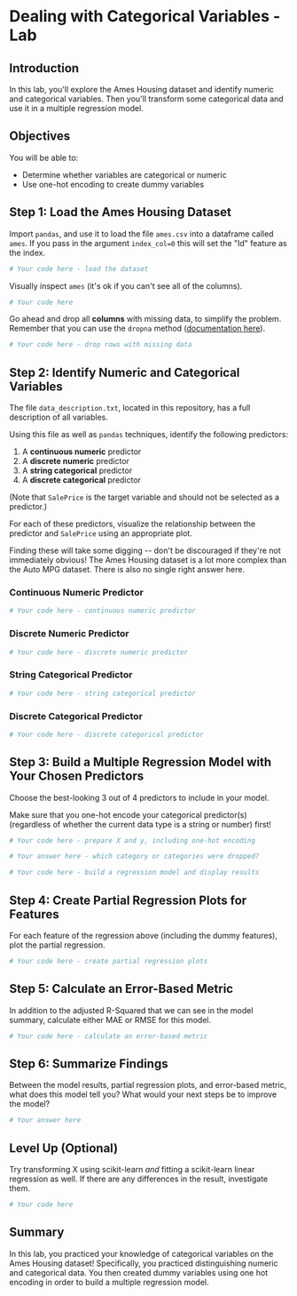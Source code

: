 # Dealing with Categorical Variables - Lab

## Introduction

In this lab, you'll explore the Ames Housing dataset and identify numeric and categorical variables. Then you'll transform some categorical data and use it in a multiple regression model.

## Objectives

You will be able to:

* Determine whether variables are categorical or numeric
* Use one-hot encoding to create dummy variables

## Step 1: Load the Ames Housing Dataset

Import `pandas`, and use it to load the file `ames.csv` into a dataframe called `ames`. If you pass in the argument `index_col=0` this will set the "Id" feature as the index.


```python
# Your code here - load the dataset

```

Visually inspect `ames` (it's ok if you can't see all of the columns).


```python
# Your code here

```

Go ahead and drop all **columns** with missing data, to simplify the problem. Remember that you can use the `dropna` method ([documentation here](https://pandas.pydata.org/docs/reference/api/pandas.DataFrame.dropna.html)).


```python
# Your code here - drop rows with missing data

```

## Step 2: Identify Numeric and Categorical Variables

The file `data_description.txt`, located in this repository, has a full description of all variables.

Using this file as well as `pandas` techniques, identify the following predictors:

1. A **continuous numeric** predictor
2. A **discrete numeric** predictor
3. A **string categorical** predictor
4. A **discrete categorical** predictor

(Note that `SalePrice` is the target variable and should not be selected as a predictor.)

For each of these predictors, visualize the relationship between the predictor and `SalePrice` using an appropriate plot.

Finding these will take some digging -- don't be discouraged if they're not immediately obvious! The Ames Housing dataset is a lot more complex than the Auto MPG dataset. There is also no single right answer here.

### Continuous Numeric Predictor


```python
# Your code here - continuous numeric predictor
```

### Discrete Numeric Predictor


```python
# Your code here - discrete numeric predictor

```

### String Categorical Predictor


```python
# Your code here - string categorical predictor

```

### Discrete Categorical Predictor


```python
# Your code here - discrete categorical predictor

```

## Step 3: Build a Multiple Regression Model with Your Chosen Predictors

Choose the best-looking 3 out of 4 predictors to include in your model.

Make sure that you one-hot encode your categorical predictor(s) (regardless of whether the current data type is a string or number) first!


```python
# Your code here - prepare X and y, including one-hot encoding

```


```python
# Your answer here - which category or categories were dropped?

```


```python
# Your code here - build a regression model and display results

```

## Step 4: Create Partial Regression Plots for Features

For each feature of the regression above (including the dummy features), plot the partial regression.


```python
# Your code here - create partial regression plots

```

## Step 5: Calculate an Error-Based Metric

In addition to the adjusted R-Squared that we can see in the model summary, calculate either MAE or RMSE for this model.


```python
# Your code here - calculate an error-based metric

```

## Step 6: Summarize Findings

Between the model results, partial regression plots, and error-based metric, what does this model tell you? What would your next steps be to improve the model?


```python
# Your answer here

```

## Level Up (Optional)

Try transforming X using scikit-learn _and_ fitting a scikit-learn linear regression as well. If there are any differences in the result, investigate them.


```python
# Your code here
```

## Summary

In this lab, you practiced your knowledge of categorical variables on the Ames Housing dataset! Specifically, you practiced distinguishing numeric and categorical data. You then created dummy variables using one hot encoding in order to build a multiple regression model.
